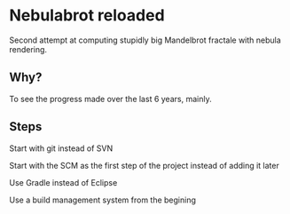 # Nebulabrot reloaded

Second attempt at computing stupidly big Mandelbrot fractale with nebula rendering.

## Why?

To see the progress made over the last 6 years, mainly.

## Steps

Start with git instead of SVN

Start with the SCM as the first step of the project instead of adding it later

Use Gradle instead of Eclipse

Use a build management system from the begining


